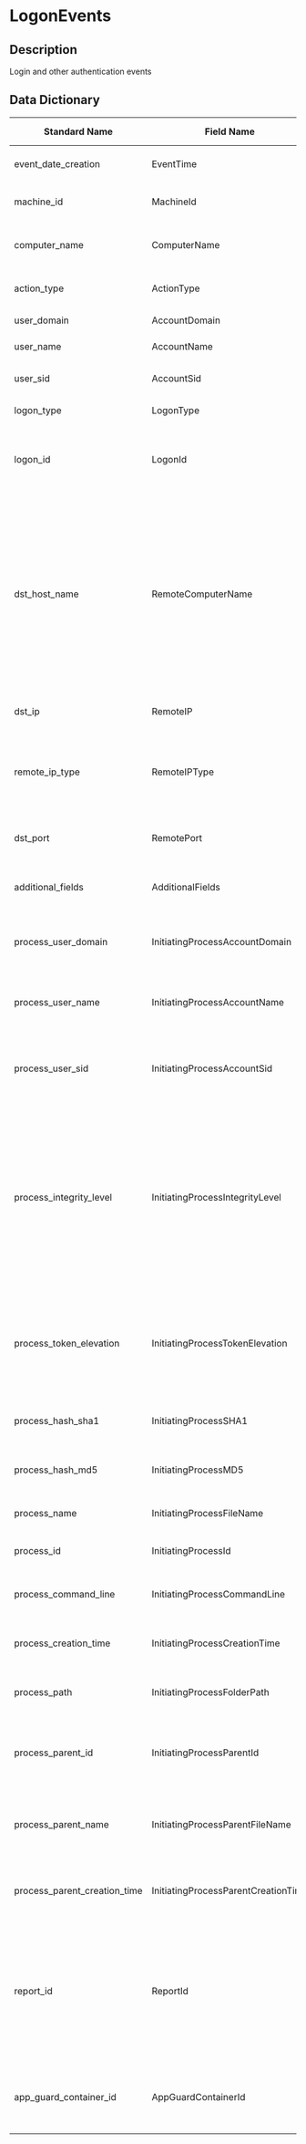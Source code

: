 # LogonEvents

## Description
Login and other authentication events

## Data Dictionary
|Standard Name|Field Name|Type|Description|Sample Value|
|---|---|---|---|---|
|event_date_creation|EventTime|date|Date and time when the event was recorded||
|machine_id|MachineId|string|Unique identifier for the machine in the service||
|computer_name|ComputerName|string|Fully qualified domain name (FQDN) of the machine||
|action_type|ActionType|string|Type of activity that triggered the event||
|user_domain|AccountDomain|string|Domain of the account||
|user_name|AccountName|string|User name of the account||
|user_sid|AccountSid|string|Security Identifier (SID) of the account||
|logon_type|LogonType|string|Type of logon session||
|logon_id|LogonId|string|Identifier for a logon session. This identifier is unique on the same machine only between restarts.||
|dst_host_name|RemoteComputerName|string|Name of the machine that performed a remote operation on the affected machine. Depending on the event being reported, this name could be a fully-qualified domain name (FQDN), a NetBIOS name, or a host name without domain information.||
|dst_ip|RemoteIP|string|IP address that was being connected to||
|remote_ip_type|RemoteIPType|string|Type of IP address, for example Public, Private, Reserved, Loopback, Teredo, FourToSixMapping, and Broadcast||
|dst_port|RemotePort|int|TCP port on the remote device that was being connected to||
|additional_fields|AdditionalFields|string|Additional information about the event in JSON array format||
|process_user_domain|InitiatingProcessAccountDomain|string|Domain of the account that ran the process responsible for the event||
|process_user_name|InitiatingProcessAccountName|string|User name of the account that ran the process responsible for the event||
|process_user_sid|InitiatingProcessAccountSid|string|Security Identifier (SID) of the account that ran the process responsible for the event||
|process_integrity_level|InitiatingProcessIntegrityLevel|string|Integrity level of the process that initiated the event. Windows assigns integrity levels to processes based on certain characteristics, such as if they were launched from an internet download. These integrity levels influence permissions to resources.||
|process_token_elevation|InitiatingProcessTokenElevation|string|Token type indicating the presence or absence of User Access Control (UAC) privilege elevation applied to the process that initiated the event||
|process_hash_sha1|InitiatingProcessSHA1|string|SHA-1 of the process (image file) that initiated the event||
|process_hash_md5|InitiatingProcessMD5|string|MD5 hash of the process (image file) that initiated the event||
|process_name|InitiatingProcessFileName|string|Name of the process that initiated the event||
|process_id|InitiatingProcessId|int|Process ID (PID) of the process that initiated the event||
|process_command_line|InitiatingProcessCommandLine|string|Command line used to run the process that initiated the event||
|process_creation_time|InitiatingProcessCreationTime|date|Date and time when the process that initiated the event was started||
|process_path|InitiatingProcessFolderPath|string|Folder containing the process (image file) that initiated the event||
|process_parent_id|InitiatingProcessParentId|int|Process ID (PID) of the parent process that spawned the process responsible for the event||
|process_parent_name|InitiatingProcessParentFileName|string|Name of the parent process that spawned the process responsible for the event||
|process_parent_creation_time|InitiatingProcessParentCreationTime|date|Date and time when the parent of the process responsible for the event was started||
|report_id|ReportId|long|Event identifier based on a repeating counter. To identify unique events, this column must be used in conjunction with the ComputerName and EventTime columns.||
|app_guard_container_id|AppGuardContainerId|string|Identifier for the virtualized container used by Application Guard to isolate browser activity||
